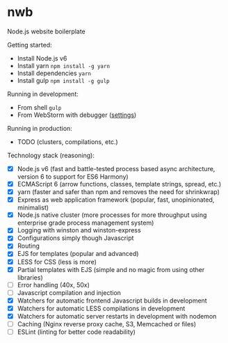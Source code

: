 # nwb
Node.js website boilerplate

Getting started:

- Install Node.js v6
- Install yarn `npm install -g yarn`
- Install dependencies `yarn`
- Install gulp `npm install -g gulp`

Running in development:

- From shell `gulp`
- From WebStorm with debugger ([settings](https://cloud.githubusercontent.com/assets/3115942/23781962/105b8408-0551-11e7-8037-9fbbf348d73d.png))

Running in production:

- TODO (clusters, compilations, etc.)

Technology stack (reasoning):

- [x] Node.js v6 (fast and battle-tested process based async architecture, version 6 to support for ES6 Harmony)
- [x] ECMAScript 6 (arrow functions, classes, template strings, spread, etc.)
- [x] yarn (faster and safer than npm and removes the need for shrinkwrap)
- [x] Express as web application framework (popular, fast, unopinionated, minimalist)
- [x] Node.js native cluster (more processes for more throughput using enterprise grade process management system)
- [x] Logging with winston and winston-express
- [x] Configurations simply though Javascript
- [x] Routing
- [x] EJS for templates (popular and advanced)
- [x] LESS for CSS (less is more)
- [x] Partial templates with EJS (simple and no magic from using other libraries)
- [ ] Error handling (40x, 50x)
- [ ] Javascript compilation and injection
- [x] Watchers for automatic frontend Javascript builds in development
- [x] Watchers for automatic LESS compilations in development
- [x] Watchers for automatic server restarts in development with nodemon
- [ ] Caching (Nginx reverse proxy cache, S3, Memcached or files)
- [ ] ESLint (linting for better code readability)
